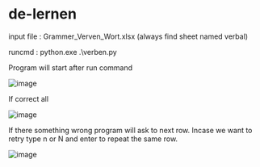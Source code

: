 # de-lernen

input file : Grammer_Verven_Wort.xlsx (always find sheet named verbal)

runcmd : python.exe .\verben.py

Program will start after run command

![image](https://user-images.githubusercontent.com/26761030/136780088-8bec8727-8924-4a42-9cdb-fe4e4edf2de0.png)

If correct all 

![image](https://user-images.githubusercontent.com/26761030/136780222-1ecc3844-0b37-4f19-b269-68ff152d581f.png)

If there something wrong program will ask to next row. Incase we want to retry type n or N and enter to repeat the same row.

![image](https://user-images.githubusercontent.com/26761030/136780430-79eba6e4-3447-45ed-aec3-29c4a7cab060.png)
